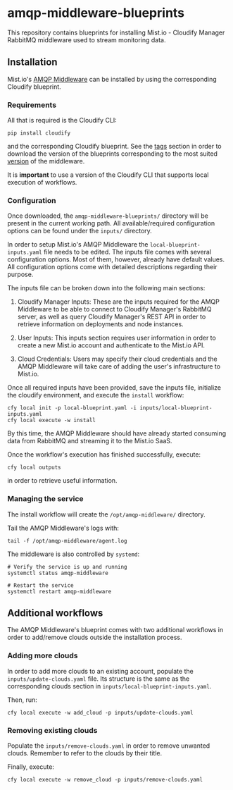 # amqp-middleware-blueprints

This repository contains blueprints for installing Mist.io - Cloudify Manager
RabbitMQ middleware used to stream monitoring data.

## Installation

Mist.io's [AMQP Middleware](https://gitlab.ops.mist.io/mistio/amqp-middleware)
can be installed by using the corresponding Cloudify blueprint.

### Requirements

All that is required is the Cloudify CLI:

    pip install cloudify

and the corresponding Cloudify blueprint. See the [tags](https://gitlab.ops.mist.io/mistio/amqp-middleware-blueprints/tags)
section in order to download the version of the blueprints corresponding to the
most suited [version](https://gitlab.ops.mist.io/mistio/amqp-middleware/tags)
of the middleware.

It is **important** to use a version of the Cloudify CLI that supports local
execution of workflows.

### Configuration

Once downloaded, the `amqp-middleware-blueprints/` directory will be present
in the current working path. All available/required configuration options can
be found under the `inputs/` directory.

In order to setup Mist.io's AMQP Middleware the `local-blueprint-inputs.yaml`
file needs to be edited. The inputs file comes with several configuration
options. Most of them, however, already have default values. All configuration
options come with detailed descriptions regarding their purpose.

The inputs file can be broken down into the following main sections:

1. Cloudify Manager Inputs: These are the inputs required for the AMQP
Middleware to be able to connect to Cloudify Manager's RabbitMQ server,
as well as query Cloudify Manager's REST API in order to retrieve information
on deployments and node instances.

2. User Inputs: This inputs section requires user information in order to
create a new Mist.io account and authenticate to the Mist.io API.

3. Cloud Credentials: Users may specify their cloud credentials and the AMQP
Middleware will take care of adding the user's infrastructure to Mist.io.

Once all required inputs have been provided, save the inputs file, initialize
the cloudify environment, and execute the `install` workflow:

    cfy local init -p local-blueprint.yaml -i inputs/local-blueprint-inputs.yaml
    cfy local execute -w install

By this time, the AMQP Middleware should have already started consuming data
from RabbitMQ and streaming it to the Mist.io SaaS.

Once the workflow's execution has finished successfully, execute:

    cfy local outputs

in order to retrieve useful information.

### Managing the service

The install workflow will create the `/opt/amqp-middleware/` directory.

Tail the AMQP Middleware's logs with:

    tail -f /opt/amqp-middleware/agent.log

The middleware is also controlled by `systemd`:

    # Verify the service is up and running
    systemctl status amqp-middleware

    # Restart the service
    systemctl restart amqp-middleware

## Additional workflows

The AMQP Middleware's blueprint comes with two additional workflows in order to
add/remove clouds outside the installation process.

### Adding more clouds

In order to add more clouds to an existing account, populate the `inputs/update-clouds.yaml` file.
Its structure is the same as the corresponding clouds section in `inputs/local-blueprint-inputs.yaml`.

Then, run:

    cfy local execute -w add_cloud -p inputs/update-clouds.yaml

### Removing existing clouds

Populate the `inputs/remove-clouds.yaml` in order to remove unwanted clouds.
Remember to refer to the clouds by their title.

Finally, execute:

    cfy local execute -w remove_cloud -p inputs/remove-clouds.yaml
